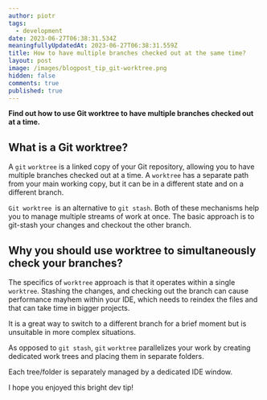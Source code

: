 ```yaml
---
author: piotr
tags:
  - development
date: 2023-06-27T06:38:31.534Z
meaningfullyUpdatedAt: 2023-06-27T06:38:31.559Z
title: How to have multiple branches checked out at the same time?
layout: post
image: /images/blogpost_tip_git-worktree.png
hidden: false
comments: true
published: true
---
```

**Find out how to use Git worktree to have multiple branches checked out at a time.**

<InstagramEmbed url='https://www.instagram.com/p/CgmUvBuI4TB/' />

## What is a Git worktree?

A `git` `worktree` is a linked copy of your Git repository, allowing you to have multiple branches checked out at a time. A `worktree` has a separate path from your main working copy, but it can be in a different state and on a different branch.

`Git worktree `is an alternative to `git stash`. Both of these mechanisms help you to manage multiple streams of work at once. The basic approach is to git-stash your changes and checkout the other branch.

## Why you should use worktree to simultaneously check your branches?

The specifics of `worktree` approach is that it operates within a single `worktree`. Stashing the changes, and checking out the branch can cause performance mayhem within your IDE, which needs to reindex the files and that can take time in bigger projects.

It is a great way to switch to a different branch for a brief moment but is unsuitable in more complex situations.

As opposed to `git stash`, `git` `worktree` parallelizes your work by creating dedicated work trees and placing them in separate folders. 

Each tree/folder is separately managed by a dedicated IDE window.

I hope you enjoyed this bright dev tip!